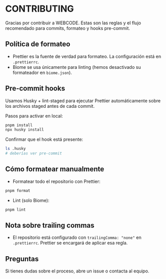 # CONTRIBUTING

Gracias por contribuir a WEBCODE. Estas son las reglas y el flujo recomendado para commits, formateo y hooks pre-commit.

## Política de formateo

- Prettier es la fuente de verdad para formateo. La configuración está en `.prettierrc`.
- Biome se usa únicamente para linting (hemos desactivado su formateador en `biome.json`).

## Pre-commit hooks

Usamos Husky + lint-staged para ejecutar Prettier automáticamente sobre los archivos staged antes de cada commit.

Pasos para activar en local:

```bash
pnpm install
npx husky install
```

Confirmar que el hook está presente:

```bash
ls .husky
# deberías ver pre-commit
```

## Cómo formatear manualmente

- Formatear todo el repositorio con Prettier:

```bash
pnpm format
```

- Lint (solo Biome):

```bash
pnpm lint
```

## Nota sobre trailing commas

- El repositorio está configurado con `trailingComma: "none"` en `.prettierrc`. Prettier se encargará de aplicar esa regla.

## Preguntas

Si tienes dudas sobre el proceso, abre un issue o contacta al equipo.
